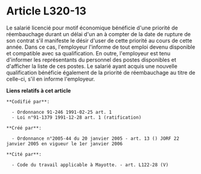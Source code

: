 # Article L320-13

Le salarié licencié pour motif économique bénéficie d'une priorité de réembauchage durant un délai d'un an à compter de la
date de rupture de son contrat s'il manifeste le désir d'user de cette priorité au cours de cette année. Dans ce cas,
l'employeur l'informe de tout emploi devenu disponible et compatible avec sa qualification. En outre, l'employeur est tenu
d'informer les représentants du personnel des postes disponibles et d'afficher la liste de ces postes. Le salarié ayant
acquis une nouvelle qualification bénéficie également de la priorité de réembauchage au titre de celle-ci, s'il en informe
l'employeur.

**Liens relatifs à cet article**

	**Codifié par**:

	  - Ordonnance 91-246 1991-02-25 art. 1
	  - Loi n°91-1379 1991-12-28 art. 1 (ratification)

	**Créé par**:

	  - Ordonnance n°2005-44 du 20 janvier 2005 - art. 13 () JORF 22 janvier 2005 en vigueur le 1er janvier 2006

	**Cité par**:

	  - Code du travail applicable à Mayotte. - art. L122-28 (V)
